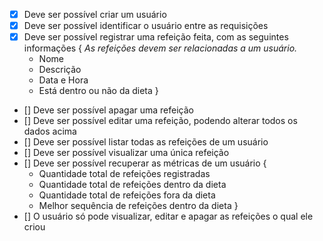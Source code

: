 - [x] Deve ser possível criar um usuário
- [x] Deve ser possível identificar o usuário entre as requisições
- [x] Deve ser possível registrar uma refeição feita, com as seguintes informações {
    *As refeições devem ser relacionadas a um usuário.*
    - Nome
    - Descrição
    - Data e Hora
    - Está dentro ou não da dieta
}
- [] Deve ser possível apagar uma refeição
- [] Deve ser possível editar uma refeição, podendo alterar todos os dados acima
- [] Deve ser possível listar todas as refeições de um usuário
- [] Deve ser possível visualizar uma única refeição
- [] Deve ser possível recuperar as métricas de um usuário {
    - Quantidade total de refeições registradas
    - Quantidade total de refeições dentro da dieta
    - Quantidade total de refeições fora da dieta
    - Melhor sequência de refeições dentro da dieta
}
- [] O usuário só pode visualizar, editar e apagar as refeições o qual ele criou